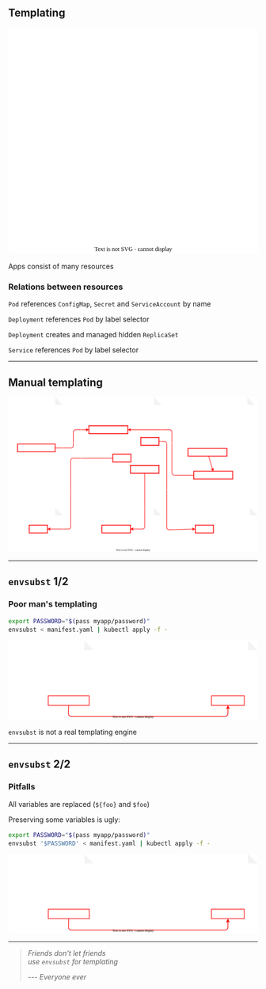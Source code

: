 ## Templating

![](120_kubernetes/templating/app.drawio.svg) <!-- .element: style="float: right; margin-left: 0.5em; width: 40%;" -->

Apps consist of many resources

### Relations between resources

`Pod` references `ConfigMap`, `Secret` and `ServiceAccount` by name

`Deployment` references `Pod` by label selector

`Deployment` creates and managed hidden `ReplicaSet`

`Service` references `Pod` by label selector

---

## Manual templating

![](120_kubernetes/templating/manifests-small.drawio.svg) <!-- .element: style="width: 85%;" -->

---

## `envsubst` 1/2

### Poor man's templating

```bash
export PASSWORD="$(pass myapp/password)"
envsubst < manifest.yaml | kubectl apply -f -
```

![](120_kubernetes/templating/envsubst.drawio.svg) <!-- .element: style="width: 90%;" -->

`envsubst` is not a real templating engine

---

## `envsubst` 2/2

### Pitfalls

All variables are replaced (`${foo}` and `$foo`)

Preserving some variables is ugly:
    
```bash
export PASSWORD="$(pass myapp/password)"
envsubst '$PASSWORD' < manifest.yaml | kubectl apply -f -
```

![](120_kubernetes/templating/envsubst-pitfalls.drawio.svg) <!-- .element: style="width: 90%;" -->

---

<!-- .slide: class="center" style="width: 80%; padding-left: 10%; padding-right: 10%;" -->

> *Friends don't let friends<br/>use `envsubst` for templating*
>
> --- <cite>Everyone ever</cite>
